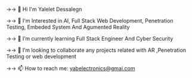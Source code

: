 →→ 👋 Hi I'm Yalelet Dessalegn        

→→ 👀 I'm Interested in AI, Full Stack Web Development, Penetration Testing, Embeded System And Agumented Reality   

→→ 🌱 I’m currently learning Full Stack Engineer And Cyber Security    

→→ 👯 I’m looking to collaborate any projects related with AR ,Penetration Testing or web development    

→→ 📫 How to reach me: yabelectronics@gmai.com    

